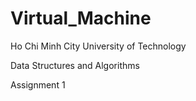 # Virtual_Machine
Ho Chi Minh City University of Technology

Data Structures and Algorithms

Assignment 1

